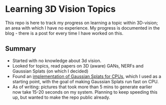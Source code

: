# Learning 3D Vision Topics
This repo is here to track my progress on learning a topic within 3D-vision; an area with which I have no experience. 
My progress is documented in the blog - there is a post for every time I have worked on this.

## Summary
- Started with no knowledge about 3d vision.
- Looked for topics, read papers on 3D (aware) GANs, NERFs and Gaussian Splats (on which I decided)
- Found an [implementation of Gaussian Splats for CPUs](https://github.com/thomasantony/splat/blob/master/notes/00_Gaussian_Projection.ipynb), which I used as a starting point, with the goal of making Gaussian Splats run fast on CPU.
- As of writing: pictures that took more than 5 mins to generate earlier now take 15-20 seconds on my system.
Planning to keep speeding this up, but wanted to make the repo public already.
